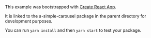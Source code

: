 This example was bootstrapped with [Create React App](https://github.com/facebook/create-react-app).

It is linked to the a-simple-carousel package in the parent directory for development purposes.

You can run `yarn install` and then `yarn start` to test your package.
